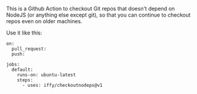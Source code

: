 This is a Github Action to checkout Git repos that doesn't depend on NodeJS (or anything else except git), so that you can continue to checkout repos even on older machines.

Use it like this:

```
on:
  pull_request:
  push:

jobs:
  default:
    runs-on: ubuntu-latest
    steps:
      - uses: iffy/checkoutnodeps@v1
```

